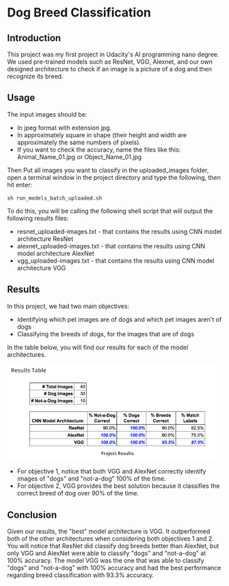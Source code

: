 # Dog Breed Classification

## Introduction
This project was my first project in Udacity's AI programming nano degree. We used pre-trained models such as ResNet, VGG, Alexnet, and our own designed architecture to check if an image is a picture of a dog and then recognize its breed.

## Usage
The input images should be:
- In jpeg format with extension jpg.
- In approximately square in shape (their height and width are approximately the same numbers of pixels).
- If you want to check the accuracy, name the files like this: Animal_Name_01.jpg or Object_Name_01.jpg

Then Put all images you want to classify in the uploaded_images folder, open a terminal window in the project directory and type the following, then hit enter:
```
sh run_models_batch_uploaded.sh
```

To do this, you will be calling the following shell script that will output the following results files:
- resnet_uploaded-images.txt - that contains the results using CNN model architecture ResNet
- alexnet_uploaded-images.txt - that contains the results using CNN model architecture AlexNet
- vgg_uploaded-images.txt - that contains the results using CNN model architecture VGG

## Results
In this project, we had two main objectives:
- Identifying which pet images are of dogs and which pet images aren't of dogs
- Classifying the breeds of dogs, for the images that are of dogs

In the table below, you will find our results for each of the model architectures.

![Results Table](https://github.com/arabporr/Dog_Breed_Classification/blob/f7e9e0a5d32215eadf1c570afc822f2dc31e13ae/Results_Table.PNG)


- For objective 1, notice that both VGG and AlexNet correctly identify images of "dogs" and "not-a-dog" 100% of the time.
- For objective 2, VGG provides the best solution because it classifies the correct breed of dog over 90% of the time.

## Conclusion
Given our results, the "best" model architecture is VGG. It outperformed both of the other architectures when considering both objectives 1 and 2. You will notice that ResNet did classify dog breeds better than AlexNet, but only VGG and AlexNet were able to classify "dogs" and "not-a-dog" at 100% accuracy. The model VGG was the one that was able to classify "dogs" and "not-a-dog" with 100% accuracy and had the best performance regarding breed classification with 93.3% accuracy.
